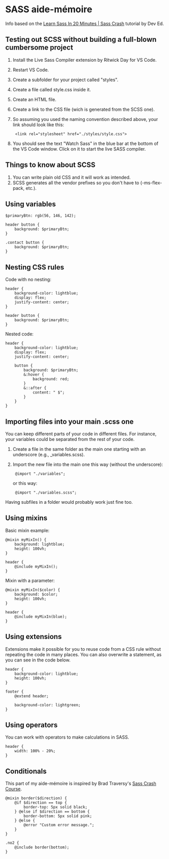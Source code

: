 # SASS aide-mémoire

Info based on the [Learn Sass In 20 Minutes | Sass Crash](https://www.youtube.com/watch?v=Zz6eOVaaelI) tutorial by Dev Ed.

## Testing out SCSS without building a full-blown cumbersome project

1. Install the Live Sass Compiler extension by Ritwick Day for VS Code.
1. Restart VS Code.
1. Create a subfolder for your project called "styles".
1. Create a file called style.css inside it.
1. Create an HTML file.
1. Create a link to the CSS file (wich is generated from the SCSS one).
1. So assuming you used the naming convention described above, your link should look like this:

        <link rel="stylesheet" href="./styles/style.css">

1. You should see the text "Watch Sass" in the blue bar at the bottom of the VS Code window. Click on it to start the live SASS compiler.

## Things to know about SCSS

1. You can write plain old CSS and it will work as intended.
1. SCSS generates all the vendor prefixes so you don't have to (-ms-flex-pack, etc.).

## Using variables

    $primaryBtn: rgb(56, 146, 142);

    header button {
        background: $primaryBtn;
    }

    .contact button {
        background: $primaryBtn;
    }

## Nesting CSS rules

Code with no nesting:

    header {
        background-color: lightblue;
        display: flex;
        justify-content: center;
    }

    header button {
        background: $primaryBtn;
    }

Nested code:

    header {
        background-color: lightblue;
        display: flex;
        justify-content: center;

        button {
            background: $primaryBtn;
            &:hover {
                background: red;
            }
            &::after {
                content: " $";
            }
        }
    }

## Importing files into your main .scss one

You can keep different parts of your code in different files. For instance, your variables could be separated from the rest of your code.

1. Create a file in the same folder as the main one starting with an underscore (e.g., _variables.scss).
1. Import the new file into the main one this way (without the underscore):

        @import "./variables";

    or this way:

        @import "./variables.scss";

Having subfiles in a folder would probably work just fine too.

## Using mixins

Basic mixin example:

    @mixin myMixIn() {
        background: lightblue;
        height: 100vh;
    }

    header {
        @include myMixIn();
    }

Mixin with a parameter:

    @mixin myMixIn($color) {
        background: $color;
        height: 100vh;
    }

    header {
        @include myMixIn(blue);
    }

## Using extensions

Extensions make it possible for you to reuse code from a CSS rule without repeating the code in many places. You can also overwrite a statement, as you can see in the code below.

    header {
        background-color: lightblue;
        height: 100vh;
    }

    footer {
        @extend header;

        background-color: lightgreen;
    }

## Using operators

You can work with operators to make calculations in SASS.

    header {
        width: 100% - 20%;
    }

## Conditionals

This part of my aide-mémoire is inspired by Brad Traversy's [Sass Crash Course](https://www.youtube.com/watch?v=nu5mdN2JIwM).

    @mixin border($direction) {
        @if $direction == top {
            border-top: 5px solid black;
        } @else if $direction == bottom {
            border-bottom: 5px solid pink;
        } @else {
            @error "Custom error message.";
        }
    }

    .no2 {
        @include border(bottom);
    }
